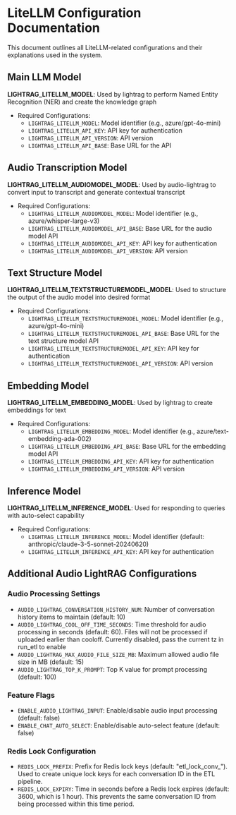 # LiteLLM Configuration Documentation

This document outlines all LiteLLM-related configurations and their explanations used in the system.

## Main LLM Model
**LIGHTRAG_LITELLM_MODEL**: Used by lightrag to perform Named Entity Recognition (NER) and create the knowledge graph
- Required Configurations:
  - `LIGHTRAG_LITELLM_MODEL`: Model identifier (e.g., azure/gpt-4o-mini)
  - `LIGHTRAG_LITELLM_API_KEY`: API key for authentication
  - `LIGHTRAG_LITELLM_API_VERSION`: API version
  - `LIGHTRAG_LITELLM_API_BASE`: Base URL for the API

## Audio Transcription Model
**LIGHTRAG_LITELLM_AUDIOMODEL_MODEL**: Used by audio-lightrag to convert input to transcript and generate contextual transcript
- Required Configurations:
  - `LIGHTRAG_LITELLM_AUDIOMODEL_MODEL`: Model identifier (e.g., azure/whisper-large-v3)
  - `LIGHTRAG_LITELLM_AUDIOMODEL_API_BASE`: Base URL for the audio model API
  - `LIGHTRAG_LITELLM_AUDIOMODEL_API_KEY`: API key for authentication
  - `LIGHTRAG_LITELLM_AUDIOMODEL_API_VERSION`: API version

## Text Structure Model
**LIGHTRAG_LITELLM_TEXTSTRUCTUREMODEL_MODEL**: Used to structure the output of the audio model into desired format
- Required Configurations:
  - `LIGHTRAG_LITELLM_TEXTSTRUCTUREMODEL_MODEL`: Model identifier (e.g., azure/gpt-4o-mini)
  - `LIGHTRAG_LITELLM_TEXTSTRUCTUREMODEL_API_BASE`: Base URL for the text structure model API
  - `LIGHTRAG_LITELLM_TEXTSTRUCTUREMODEL_API_KEY`: API key for authentication
  - `LIGHTRAG_LITELLM_TEXTSTRUCTUREMODEL_API_VERSION`: API version

## Embedding Model
**LIGHTRAG_LITELLM_EMBEDDING_MODEL**: Used by lightrag to create embeddings for text
- Required Configurations:
  - `LIGHTRAG_LITELLM_EMBEDDING_MODEL`: Model identifier (e.g., azure/text-embedding-ada-002)
  - `LIGHTRAG_LITELLM_EMBEDDING_API_BASE`: Base URL for the embedding model API
  - `LIGHTRAG_LITELLM_EMBEDDING_API_KEY`: API key for authentication
  - `LIGHTRAG_LITELLM_EMBEDDING_API_VERSION`: API version

## Inference Model
**LIGHTRAG_LITELLM_INFERENCE_MODEL**: Used for responding to queries with auto-select capability
- Required Configurations:
  - `LIGHTRAG_LITELLM_INFERENCE_MODEL`: Model identifier (default: anthropic/claude-3-5-sonnet-20240620)
  - `LIGHTRAG_LITELLM_INFERENCE_API_KEY`: API key for authentication

## Additional Audio LightRAG Configurations

### Audio Processing Settings
- `AUDIO_LIGHTRAG_CONVERSATION_HISTORY_NUM`: Number of conversation history items to maintain (default: 10)
- `AUDIO_LIGHTRAG_COOL_OFF_TIME_SECONDS`: Time threshold for audio processing in seconds (default: 60). Files will not be processed if uploaded earlier than cooloff. Currently disabled, pass the current tz in run_etl to enable
- `AUDIO_LIGHTRAG_MAX_AUDIO_FILE_SIZE_MB`: Maximum allowed audio file size in MB (default: 15)
- `AUDIO_LIGHTRAG_TOP_K_PROMPT`: Top K value for prompt processing (default: 100)

### Feature Flags
- `ENABLE_AUDIO_LIGHTRAG_INPUT`: Enable/disable audio input processing (default: false)
- `ENABLE_CHAT_AUTO_SELECT`: Enable/disable auto-select feature (default: false) 

### Redis Lock Configuration
- `REDIS_LOCK_PREFIX`: Prefix for Redis lock keys (default: "etl_lock_conv_"). Used to create unique lock keys for each conversation ID in the ETL pipeline.
- `REDIS_LOCK_EXPIRY`: Time in seconds before a Redis lock expires (default: 3600, which is 1 hour). This prevents the same conversation ID from being processed within this time period.